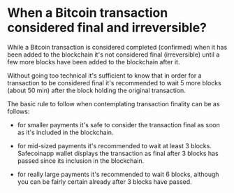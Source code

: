 # When a Bitcoin transaction considered final and irreversible?

While a Bitcoin transaction is considered completed (confirmed) when it has been added to the blockchain it's not considered final (irreversible) until a few more blocks have been added to the blockchain after it.

Without going too technical it's sufficient to know that in order for a transaction to be considered final it's recommended to wait 5 more blocks (about 50 min) after the block holding the original transaction.

The basic rule to follow when contemplating transaction finality can be as follows:

- for smaller payments it's safe to consider the transaction final as soon as it's included in the blockchain.

- for mid-sized payments it's recommended to wait at least 3 blocks. Safecoinapp wallet displays the transaction as final after 3 blocks has passed since its inclusion in the blockchain.

- for really large payments it's recommended to wait 6 blocks, although you can be fairly certain already after 3 blocks have passed.